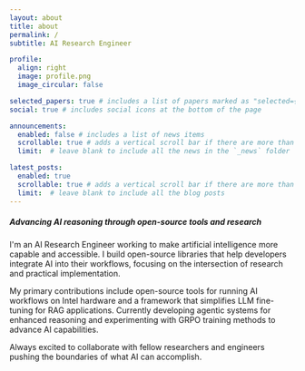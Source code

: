 ```yaml
---
layout: about
title: about
permalink: /
subtitle: AI Research Engineer

profile:
  align: right
  image: profile.png
  image_circular: false

selected_papers: true # includes a list of papers marked as "selected={true}"
social: true # includes social icons at the bottom of the page

announcements:
  enabled: false # includes a list of news items
  scrollable: true # adds a vertical scroll bar if there are more than 3 news items
  limit:  # leave blank to include all the news in the `_news` folder

latest_posts:
  enabled: true
  scrollable: true # adds a vertical scroll bar if there are more than 3 new posts items
  limit:  # leave blank to include all the blog posts
---
```




<h5>Advancing AI reasoning through open-source tools and research</h5>

I'm an AI Research Engineer working to make artificial intelligence more capable and accessible. I build open-source libraries that help developers integrate AI into their workflows, focusing on the intersection of research and practical implementation.

My primary contributions include open-source tools for running AI workflows on Intel hardware and a framework that simplifies LLM fine-tuning for RAG applications. Currently developing agentic systems for enhanced reasoning and experimenting with GRPO training methods to advance AI capabilities.

Always excited to collaborate with fellow researchers and engineers pushing the boundaries of what AI can accomplish.


